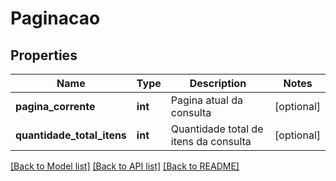 # Paginacao

## Properties
Name | Type | Description | Notes
------------ | ------------- | ------------- | -------------
**pagina_corrente** | **int** | Pagina atual da consulta | [optional] 
**quantidade_total_itens** | **int** | Quantidade total de itens da consulta | [optional] 

[[Back to Model list]](../README.md#documentation-for-models) [[Back to API list]](../README.md#documentation-for-api-endpoints) [[Back to README]](../README.md)

